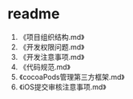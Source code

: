 #  readme
1. 《项目组织结构.md》
2. 《开发权限问题.md》
3. 《开发注意事项.md》
4. 《代码规范.md》
5. 《cocoaPods管理第三方框架.md》
6. 《iOS提交审核注意事项.md》

